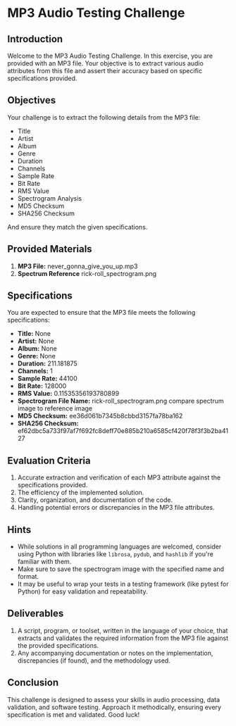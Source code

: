 # MP3 Audio Testing Challenge

## Introduction

Welcome to the MP3 Audio Testing Challenge. In this exercise, you are provided with an MP3 file. Your objective is to extract various audio attributes from this file and assert their accuracy based on specific specifications provided.

## Objectives

Your challenge is to extract the following details from the MP3 file:

- Title
- Artist
- Album
- Genre
- Duration
- Channels
- Sample Rate
- Bit Rate
- RMS Value
- Spectrogram Analysis
- MD5 Checksum
- SHA256 Checksum

And ensure they match the given specifications.

## Provided Materials

1. **MP3 File:** never_gonna_give_you_up.mp3
2. **Spectrum Reference**  rick-roll_spectrogram.png

## Specifications

You are expected to ensure that the MP3 file meets the following specifications:

- **Title:** None
- **Artist:** None
- **Album:** None
- **Genre:** None
- **Duration:** 211.181875
- **Channels:** 1
- **Sample Rate:** 44100
- **Bit Rate:** 128000
- **RMS Value:** 0.11535356193780899
- **Spectrogram File Name:** rick-roll_spectrogram.png compare spectrum image to reference image
- **MD5 Checksum:** ee36d061b7345b8cbbd3157fa78ba162
- **SHA256 Checksum:** ef62dbc5a733f97af7f692fc8deff70e885b210a6585cf420f78f3f3b2ba4127

## Evaluation Criteria

1. Accurate extraction and verification of each MP3 attribute against the specifications provided.
2. The efficiency of the implemented solution.
3. Clarity, organization, and documentation of the code.
4. Handling potential errors or discrepancies in the MP3 file attributes.

## Hints

- While solutions in all programming languages are welcomed, consider using Python with libraries like `librosa`, `pydub`, and `hashlib` if you're familiar with them.
- Make sure to save the spectrogram image with the specified name and format.
- It may be useful to wrap your tests in a testing framework (like pytest for Python) for easy validation and repeatability.

## Deliverables

1. A script, program, or toolset, written in the language of your choice, that extracts and validates the required information from the MP3 file against the provided specifications.
2. Any accompanying documentation or notes on the implementation, discrepancies (if found), and the methodology used.

## Conclusion

This challenge is designed to assess your skills in audio processing, data validation, and software testing. Approach it methodically, ensuring every specification is met and validated. Good luck!
